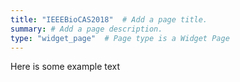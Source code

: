 ```yaml
---
title: "IEEEBioCAS2018"  # Add a page title.
summary: # Add a page description.
type: "widget_page"  # Page type is a Widget Page
---
```

Here is some example text